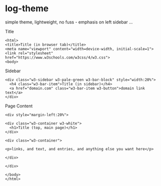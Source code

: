 # log-theme
simple theme, lightweight, no fuss - emphasis on left sidebar
...

Title 

```
<html>
<title>Title (in browser tab)</title>
<meta name="viewport" content="width=device-width, initial-scale=1">
<link rel="stylesheet" href="https://www.w3schools.com/w3css/4/w3.css">
<body>
```

Sidebar

```
<div class="w3-sidebar w3-pale-green w3-bar-block" style="width:20%">
  <h4 class="w3-bar-item">Title (in sidebar)</h4>
  <a href="domain.com" class="w3-bar-item w3-button">domain link text</a>
</div>
```

Page Content

```
<div style="margin-left:20%">

<div class="w3-container w3-white">
  <h1>Title (top, main page)</h1>
</div>

<div class="w3-container">

<p>links, and text, and entries, and anything else you want here</p>

</div>

</div>
   
</body>
</html>
```

<!--THEME BY TM/~loghead - ENJOY -->
